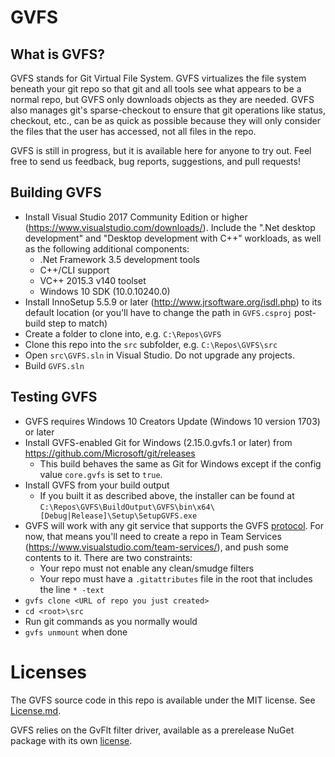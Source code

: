 # GVFS

## What is GVFS?

GVFS stands for Git Virtual File System. GVFS virtualizes the file system beneath your git repo so that git and all tools
see what appears to be a normal repo, but GVFS only downloads objects as they are needed. GVFS also manages git's sparse-checkout
to ensure that git operations like status, checkout, etc., can be as quick as possible because they will only consider the files
that the user has accessed, not all files in the repo.

GVFS is still in progress, but it is available here for anyone to try out. Feel free to send us feedback, bug reports, suggestions, and pull requests!

## Building GVFS

* Install Visual Studio 2017 Community Edition or higher (https://www.visualstudio.com/downloads/). Include the ".Net desktop development" and 
"Desktop development with C++" workloads, as well as the following additional components:
  * .Net Framework 3.5 development tools
  * C++/CLI support
  * VC++ 2015.3 v140 toolset
  * Windows 10 SDK (10.0.10240.0)
* Install InnoSetup 5.5.9 or later (http://www.jrsoftware.org/isdl.php) to its default location (or you'll have to change the path in `GVFS.csproj` post-build step to match)
* Create a folder to clone into, e.g. `C:\Repos\GVFS`
* Clone this repo into the `src` subfolder, e.g. `C:\Repos\GVFS\src`
* Open `src\GVFS.sln` in Visual Studio. Do not upgrade any projects.
* Build `GVFS.sln`

## Testing GVFS

* GVFS requires Windows 10 Creators Update (Windows 10 version 1703) or later
* Install GVFS-enabled Git for Windows (2.15.0.gvfs.1 or later) from https://github.com/Microsoft/git/releases
  * This build behaves the same as Git for Windows except if the config value `core.gvfs` is set to `true`.
* Install GVFS from your build output
  * If you built it as described above, the installer can be found at `C:\Repos\GVFS\BuildOutput\GVFS\bin\x64\[Debug|Release]\Setup\SetupGVFS.exe`
* GVFS will work with any git service that supports the GVFS [protocol](Protocol.md). For now, that means you'll need to create a repo in 
Team Services (https://www.visualstudio.com/team-services/), and push some contents to it. There are two constraints:
  * Your repo must not enable any clean/smudge filters
  * Your repo must have a `.gitattributes` file in the root that includes the line `* -text`
* `gvfs clone <URL of repo you just created>`
* `cd <root>\src`
* Run git commands as you normally would
* `gvfs unmount` when done

# Licenses

The GVFS source code in this repo is available under the MIT license. See [License.md](License.md).

GVFS relies on the GvFlt filter driver, available as a prerelease NuGet package with its own [license](GvFlt_EULA.md).
